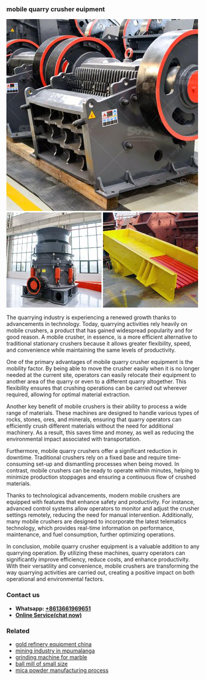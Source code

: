 <h3>mobile quarry crusher euipment</h3><img src='1706753934.jpg' alt=''><p>The quarrying industry is experiencing a renewed growth thanks to advancements in technology. Today, quarrying activities rely heavily on mobile crushers, a product that has gained widespread popularity and for good reason. A mobile crusher, in essence, is a more efficient alternative to traditional stationary crushers because it allows greater flexibility, speed, and convenience while maintaining the same levels of productivity.</p><p>One of the primary advantages of mobile quarry crusher equipment is the mobility factor. By being able to move the crusher easily when it is no longer needed at the current site, operators can easily relocate their equipment to another area of the quarry or even to a different quarry altogether. This flexibility ensures that crushing operations can be carried out wherever required, allowing for optimal material extraction. </p><p>Another key benefit of mobile crushers is their ability to process a wide range of materials. These machines are designed to handle various types of rocks, stones, ores, and minerals, ensuring that quarry operators can efficiently crush different materials without the need for additional machinery. As a result, this saves time and money, as well as reducing the environmental impact associated with transportation.</p><p>Furthermore, mobile quarry crushers offer a significant reduction in downtime. Traditional crushers rely on a fixed base and require time-consuming set-up and dismantling processes when being moved. In contrast, mobile crushers can be ready to operate within minutes, helping to minimize production stoppages and ensuring a continuous flow of crushed materials.</p><p>Thanks to technological advancements, modern mobile crushers are equipped with features that enhance safety and productivity. For instance, advanced control systems allow operators to monitor and adjust the crusher settings remotely, reducing the need for manual intervention. Additionally, many mobile crushers are designed to incorporate the latest telematics technology, which provides real-time information on performance, maintenance, and fuel consumption, further optimizing operations.</p><p>In conclusion, mobile quarry crusher equipment is a valuable addition to any quarrying operation. By utilizing these machines, quarry operators can significantly improve efficiency, reduce costs, and enhance productivity. With their versatility and convenience, mobile crushers are transforming the way quarrying activities are carried out, creating a positive impact on both operational and environmental factors.</p><h3>Contact us</h3><ul><li><strong>Whatsapp:&nbsp;<a href="https://wa.me/8613661969651">+8613661969651</a></strong></li><li><a href="https://swt.shibang-china.com/?git&amp;zhl&amp;mobile quarry crusher euipment"><strong>Online Service(chat now)</strong></a></li></ul><h3>Related</h3><ul><li><a href='gold refinery equipment china.md'>gold refinery equipment china</a></li><li><a href='mining industry in mpumalanga.md'>mining industry in mpumalanga</a></li><li><a href='grinding machine for marble.md'>grinding machine for marble</a></li><li><a href='ball mill of small size.md'>ball mill of small size</a></li><li><a href='mica powder manufacturing process.md'>mica powder manufacturing process</a></li></ul>